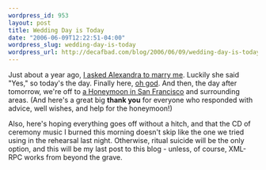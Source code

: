 ```yaml
--- 
wordpress_id: 953
layout: post
title: Wedding Day is Today
date: "2006-06-09T12:22:51-04:00"
wordpress_slug: wedding-day-is-today
wordpress_url: http://decafbad.com/blog/2006/06/09/wedding-day-is-today
---
```

 <p>Just about a year ago, <a href="http://decafbad.com/blog/2005/06/17/were-engaged">I asked Alexandra to marry me</a>.  Luckily she said "Yes," so today's the day.  Finally here, <a href="http://deus-x.livejournal.com/224670.html">oh god</a>.  And then, the day after tomorrow,  we're off to <a href="http://decafbad.com/blog/2006/04/25/a-honeymoon-in-san-francisco">a Honeymoon in San Francisco</a> and surrounding areas.  (And here's a great big <b>thank you</b> for everyone who responded with advice, well wishes, and help for the honeymoon!)</p>
 <p>Also, here's hoping everything goes off without a hitch, and that the CD of ceremony music I burned this morning doesn't skip like the one we tried using in the rehearsal last night.  Otherwise, ritual suicide will be the only option, and this will be my last post to this blog - unless, of course, XML-RPC works from beyond the grave.</p>
